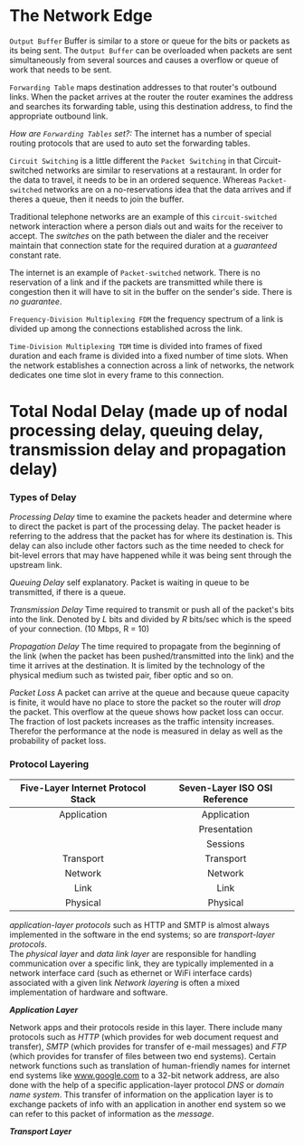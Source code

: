 # The Network Edge

`Output Buffer` Buffer is similar to a store or queue for the bits or packets as its being sent. The `Output Buffer` can be overloaded when packets are sent simultaneously from several sources and causes a overflow or queue of work that needs to be sent.

`Forwarding Table` maps destination addresses to that router's outbound links. When the packet arrives at the router the router examines the address and searches its forwarding table, using this destination address, to find the appropriate outbound link.

*How are `Forwarding Tables` set?:* The internet has a number of special routing protocols that are used to auto set the forwarding tables.

`Circuit Switching` is a little different the `Packet Switching` in that Circuit-switched networks are similar to reservations at a restaurant. In order for the data to travel, it needs to be in an ordered sequence. Whereas `Packet-switched` networks are on a no-reservations idea that the data arrives and if theres a queue, then it needs to join the buffer. 

Traditional telephone networks are an example of this `circuit-switched` network interaction where a person dials out and waits for the receiver to accept. The *switches* on the path between the dialer and the receiver maintain that connection state for the required duration at a *guaranteed* constant rate. 

The internet is an example of `Packet-switched` network. There is no reservation of a link and if the packets are transmitted while there is congestion then it will have to sit in the buffer on the sender's side. There is *no guarantee*.

`Frequency-Division Multiplexing FDM` the frequency spectrum of a link is divided up among the connections established across the link.

`Time-Division Multiplexing TDM` time is divided into frames of fixed duration and each frame is divided into a fixed number of time slots. When the network establishes a connection across a link of networks, the network dedicates one time slot in every frame to this connection.

# Total Nodal Delay (made up of nodal processing delay, queuing delay, transmission delay and propagation delay)

### Types of Delay

*_Processing Delay_* time to examine the packets header and determine where to direct the packet is part of the processing delay. The packet header is referring to the address that the packet has for where its destination is. This delay can also include other factors such as the time needed to check for bit-level errors that may have happened while it was being sent through the upstream link.

*_Queuing Delay_* self explanatory. Packet is waiting in queue to be transmitted, if there is a queue.

*_Transmission Delay_* Time required to transmit or push all of the packet's bits into the link. Denoted by *L* bits and divided by *R* bits/sec which is the speed of your connection. (10 Mbps, R = 10)

*_Propagation Delay_* The time required to propagate from the beginning of the link (when the packet has been pushed/transmitted into the link) and the time it arrives at the destination. It is limited by the technology of the physical medium such as twisted pair, fiber optic and so on.

*_Packet Loss_* A packet can arrive at the queue and because queue capacity is finite, it would have no place to store the packet so the router will *drop* the packet. This overflow at the queue shows how packet loss can occur. The fraction of lost packets increases as the traffic intensity increases. Therefor the performance at the node is measured in delay as well as the probability of packet loss.

### Protocol Layering

|Five-Layer Internet Protocol Stack|Seven-Layer ISO OSI Reference|
|:---:|:---:|
|Application|Application|
|           |Presentation|
|           |Sessions|
|Transport  |Transport|
|Network    |Network|
|Link       |Link|
|Physical   |Physical|

*application-layer protocols* such as HTTP and SMTP is almost always implemented in the software in the end systems; so are *transport-layer protocols*.\
The *physical layer* and *data link layer* are responsible for handling communication over a specific link, they are typically implemented in a network interface card (such as ethernet or WiFi interface cards) associated with a given link
*Network layering* is often a mixed implementation of hardware and software.

**_Application Layer_**

Network apps and their protocols reside in this layer. There include many protocols such as *HTTP* (which provides for web document request and transfer), *SMTP* (which provides for transfer of e-mail messages) and *FTP* (which provides for transfer of files between two end systems). Certain network functions such as translation of human-friendly names for internet end systems like www.google.com to a 32-bit network address, are also done with the help of a specific application-layer protocol *DNS* or *domain name system*. This transfer of information on the application layer is to exchange packets of info with an application in another end system so we can refer to this packet of information as the *_message_*.

**_Transport Layer_**


